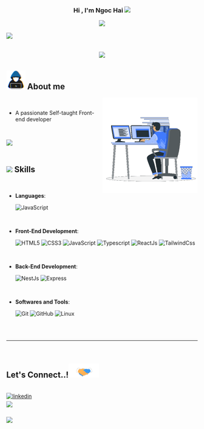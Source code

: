 
<h3 align="center"><b>Hi , I'm Ngoc Hai </b><img src="https://media.giphy.com/media/hvRJCLFzcasrR4ia7z/giphy.gif" width="35"></h3>
<p align="center" width="35">
  <img src="https://komarev.com/ghpvc/?username=seaesa&color=ff69b4"><img>
</p>
<img src="https://user-images.githubusercontent.com/73097560/115834477-dbab4500-a447-11eb-908a-139a6edaec5c.gif"><br><br>

<p align="center">
  <img src="https://readme-typing-svg.demolab.com?font=Fira+Code&color=cyan&size=25&center=true&vCenter=true&width=600&height=100&lines=I'm+Front+end+Developer">
</p>

## <picture><img src = "https://github.com/0xAbdulKhalid/0xAbdulKhalid/raw/main/assets/mdImages/about_me.gif" width = 50px></picture> **About me**

<picture> <img align="right" src="https://github.com/0xAbdulKhalid/0xAbdulKhalid/raw/main/assets/mdImages/Right_Side.gif" width = 250px></picture>

<br>

- A passionate Self-taught Front-end developer

<br>

<img src="https://user-images.githubusercontent.com/73097560/115834477-dbab4500-a447-11eb-908a-139a6edaec5c.gif"><br><br>

## <img src="https://media2.giphy.com/media/QssGEmpkyEOhBCb7e1/giphy.gif?cid=ecf05e47a0n3gi1bfqntqmob8g9aid1oyj2wr3ds3mg700bl&rid=giphy.gif" width ="25"><b> Skills</b>
<br>

<p align="center">

- **Languages**:
    
   ![JavaScript](https://img.shields.io/badge/JavaScript%20-%23F7DF1E.svg?style=for-the-badge&logo=javascript&logoColor=black)

<br>   
    
- **Front-End Development**:

   ![HTML5](https://img.shields.io/badge/HTML5%20-%23E34F26.svg?style=for-the-badge&logo=html5&logoColor=white)
   ![CSS3](https://img.shields.io/badge/CSS%20-%231572B6.svg?style=for-the-badge&logo=css3&logoColor=white)
   ![JavaScript](https://img.shields.io/badge/JavaScript%20-%23F7DF1E.svg?style=for-the-badge&logo=javascript&logoColor=black)
   ![Typescript](https://img.shields.io/badge/TypeScript-3178C6?style=for-the-badge&logo=typescript&logoColor=white)
   ![ReactJs](https://shields.io/badge/react-blue?logo=reactjs&style=for-the-badge)
   ![TailwindCss](https://img.shields.io/badge/tailwindcss-0F172A?&logo=tailwindcss)

<br>

- **Back-End Development**:

    ![NestJs](https://img.shields.io/badge/nestjs-E0234E?style=for-the-badge&logo=nestjs&logoColor=white)
    ![Express](https://img.shields.io/badge/Express%20js-000000?style=for-the-badge&logo=express&logoColor=white)
    
<br>

- **Softwares and Tools**:

    ![Git](https://img.shields.io/badge/git-%23F05033.svg?style=for-the-badge&logo=git&logoColor=white)
    ![GitHub](https://img.shields.io/badge/github-%23121011.svg?style=for-the-badge&logo=github&logoColor=white)
    ![Linux](https://img.shields.io/badge/Linux-FCC624?style=for-the-badge&logo=linux&logoColor=black)

</p>

<br>
<br>

-----

<br>


## <b> Let's Connect..!</b><img src="https://github.com/0xAbdulKhalid/0xAbdulKhalid/raw/main/assets/mdImages/handshake.gif" width ="80">
<br>
<div align='left'>
 
<a href="https://www.linkedin.com/in/ngoc-hai-11a928307/" target="_blank">
<img src="https://img.shields.io/badge/linkedin:  ngoc-hai-11a928307-%2300acee.svg?color=405DE6&style=for-the-badge&logo=linkedin&logoColor=white" alt=linkedin style="margin-bottom: 5px;"/>
</a> 
<br>
 
<a href="hairipi100@gmail.com" target="_blank">
<img src="https://img.shields.io/badge/gmail:  hairipi100-%23EA4335.svg?style=for-the-badge&logo=gmail&logoColor=white" t=mail style="margin-bottom: 5px;" />
</a> 
</div>

<br>
<img src="https://user-images.githubusercontent.com/73097560/115834477-dbab4500-a447-11eb-908a-139a6edaec5c.gif">
